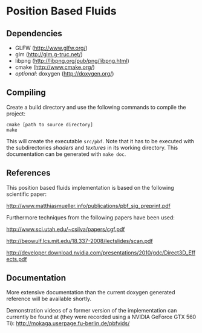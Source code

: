 Position Based Fluids
=====================
Dependencies
------------
 - GLFW (http://www.glfw.org/)
 - glm (http://glm.g-truc.net/)
 - libpng (http://libpng.org/pub/png/libpng.html)
 - cmake (http://www.cmake.org/)
 - _optional_: doxygen (http://doxygen.org/)

Compiling
---------
Create a build directory and use the following commands to compile the project:

	cmake [path to source directory]
	make

This will create the executable `src/pbf`. Note that it has to be executed with the
subdirectories _shaders_ and _textures_ in its working directory. This documentation
can be generated with `make doc`.

References
----------
This position based fluids implementation is based on the following scientific paper:

http://www.matthiasmueller.info/publications/pbf_sig_preprint.pdf


Furthermore techniques from the following papers have been used:

http://www.sci.utah.edu/~csilva/papers/cgf.pdf

http://beowulf.lcs.mit.edu/18.337-2008/lectslides/scan.pdf

http://developer.download.nvidia.com/presentations/2010/gdc/Direct3D_Effects.pdf

Documentation
-------------

More extensive documentation than the current doxygen generated reference will be
available shortly.

Demonstration videos of a former version of the implementation can currently be
found at (they were recorded using a NVIDIA GeForce GTX 560 Ti):
http://mokaga.userpage.fu-berlin.de/pbfvids/
